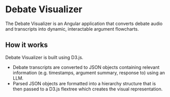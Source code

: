 # Debate Visualizer
The Debate Visualizer is an Angular application that converts debate audio and transcripts into dynamic, interactable argument flowcharts.
## How it works
Debate Visualizer is built using D3.js.
- Debate transcripts are converted to JSON objects containing relevant information (e.g. timestamps, argument summary, response to) using an LLM.
- Parsed JSON objects are formatted into a hierarchy structure that is then passed to a D3.js flextree which creates the visual representation.  
